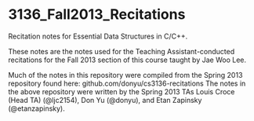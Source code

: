 3136_Fall2013_Recitations
=========================

Recitation notes for Essential Data Structures in C/C++.

These notes are the notes used for the Teaching Assistant-conducted recitations
for the Fall 2013 section of this course taught by Jae Woo Lee.

Much of the notes in this repository were compiled from the Spring 2013 repository found here: github.com/donyu/cs3136-recitations
The notes in the above repository were written by the Spring 2013 TAs Louis Croce (Head TA) (@ljc2154), Don Yu (@donyu), and Etan Zapinsky (@etanzapinsky).
